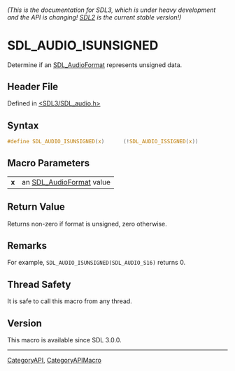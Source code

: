 ###### (This is the documentation for SDL3, which is under heavy development and the API is changing! [SDL2](https://wiki.libsdl.org/SDL2/) is the current stable version!)
# SDL_AUDIO_ISUNSIGNED

Determine if an [SDL_AudioFormat](SDL_AudioFormat) represents unsigned data.

## Header File

Defined in [<SDL3/SDL_audio.h>](https://github.com/libsdl-org/SDL/blob/main/include/SDL3/SDL_audio.h)

## Syntax

```c
#define SDL_AUDIO_ISUNSIGNED(x)      (!SDL_AUDIO_ISSIGNED(x))
```

## Macro Parameters

|           |                                             |
| --------- | ------------------------------------------- |
| **x**     | an [SDL_AudioFormat](SDL_AudioFormat) value |

## Return Value

Returns non-zero if format is unsigned, zero otherwise.

## Remarks

For example, `SDL_AUDIO_ISUNSIGNED(SDL_AUDIO_S16)` returns 0.

## Thread Safety

It is safe to call this macro from any thread.

## Version

This macro is available since SDL 3.0.0.

----
[CategoryAPI](CategoryAPI), [CategoryAPIMacro](CategoryAPIMacro)

